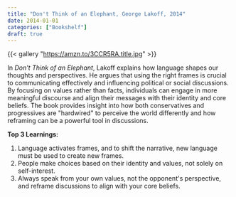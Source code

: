 ```yaml
---
title: "Don't Think of an Elephant, George Lakoff, 2014"
date: 2014-01-01
categories: ["Bookshelf"]
draft: true
---
```


{{< gallery "https://amzn.to/3CCR5RA,title.jpg" >}}

In _Don’t Think of an Elephant_, Lakoff explains how language shapes our thoughts and perspectives. He argues that using the right frames is crucial to communicating effectively and influencing political or social discussions. By focusing on values rather than facts, individuals can engage in more meaningful discourse and align their messages with their identity and core beliefs. The book provides insight into how both conservatives and progressives are "hardwired" to perceive the world differently and how reframing can be a powerful tool in discussions.

**Top 3 Learnings:**

1. Language activates frames, and to shift the narrative, new language must be used to create new frames.
2. People make choices based on their identity and values, not solely on self-interest.
3. Always speak from your own values, not the opponent's perspective, and reframe discussions to align with your core beliefs.
